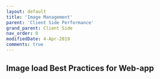 ```yaml
---
layout: default
title: 'Image Management'
parent: 'Client Side Performance'
grand_parent: Client Side
nav_order: 8
modifiedDate: 4-Apr-2019
comments: true
---
```


## Image load Best Practices for Web-app